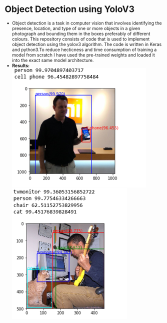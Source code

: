 # Object Detection using YoloV3
* Object detection is a task in computer vision that involves identifying the presence, location, and type of one or more objects in a given photograph and bounding them in the boxes preferably of different colours. This repository consists of code that is used to implement object detection using the yolov3 algorithm. The code is written in Keras and python3.To reduce hecticness and time consumption of training a model from scratch I have used the pre-trained weights and loaded it into the exact same model architecture.
* **Results:** </br>
![alt text](/Images/res1.png)
![alt text](/Images/res2.png)
